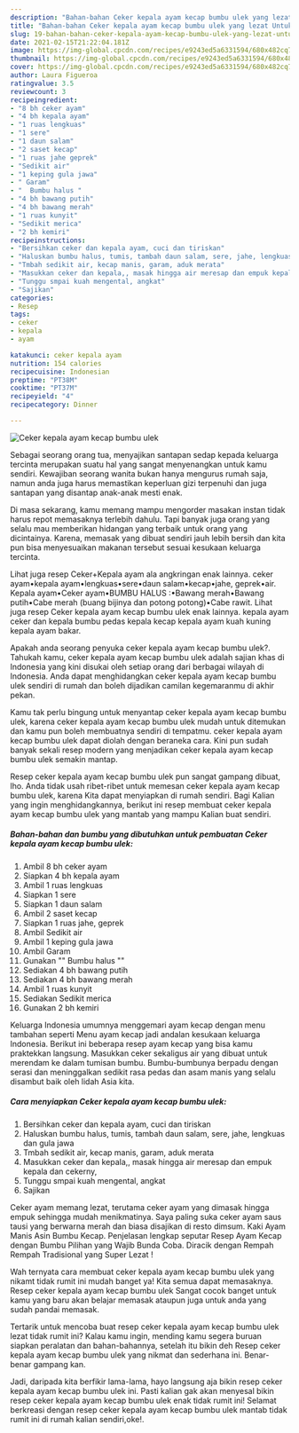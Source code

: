 ```yaml
---
description: "Bahan-bahan Ceker kepala ayam kecap bumbu ulek yang lezat Untuk Jualan"
title: "Bahan-bahan Ceker kepala ayam kecap bumbu ulek yang lezat Untuk Jualan"
slug: 19-bahan-bahan-ceker-kepala-ayam-kecap-bumbu-ulek-yang-lezat-untuk-jualan
date: 2021-02-15T21:22:04.181Z
image: https://img-global.cpcdn.com/recipes/e9243ed5a6331594/680x482cq70/ceker-kepala-ayam-kecap-bumbu-ulek-foto-resep-utama.jpg
thumbnail: https://img-global.cpcdn.com/recipes/e9243ed5a6331594/680x482cq70/ceker-kepala-ayam-kecap-bumbu-ulek-foto-resep-utama.jpg
cover: https://img-global.cpcdn.com/recipes/e9243ed5a6331594/680x482cq70/ceker-kepala-ayam-kecap-bumbu-ulek-foto-resep-utama.jpg
author: Laura Figueroa
ratingvalue: 3.5
reviewcount: 3
recipeingredient:
- "8 bh ceker ayam"
- "4 bh kepala ayam"
- "1 ruas lengkuas"
- "1 sere"
- "1 daun salam"
- "2 saset kecap"
- "1 ruas jahe geprek"
- "Sedikit air"
- "1 keping gula jawa"
- " Garam"
- "  Bumbu halus "
- "4 bh bawang putih"
- "4 bh bawang merah"
- "1 ruas kunyit"
- "Sedikit merica"
- "2 bh kemiri"
recipeinstructions:
- "Bersihkan ceker dan kepala ayam, cuci dan tiriskan"
- "Haluskan bumbu halus, tumis, tambah daun salam, sere, jahe, lengkuas dan gula jawa"
- "Tmbah sedikit air, kecap manis, garam, aduk merata"
- "Masukkan ceker dan kepala,, masak hingga air meresap dan empuk kepala dan cekerny,"
- "Tunggu smpai kuah mengental, angkat"
- "Sajikan"
categories:
- Resep
tags:
- ceker
- kepala
- ayam

katakunci: ceker kepala ayam 
nutrition: 154 calories
recipecuisine: Indonesian
preptime: "PT38M"
cooktime: "PT37M"
recipeyield: "4"
recipecategory: Dinner

---
```



![Ceker kepala ayam kecap bumbu ulek](https://img-global.cpcdn.com/recipes/e9243ed5a6331594/680x482cq70/ceker-kepala-ayam-kecap-bumbu-ulek-foto-resep-utama.jpg)

Sebagai seorang orang tua, menyajikan santapan sedap kepada keluarga tercinta merupakan suatu hal yang sangat menyenangkan untuk kamu sendiri. Kewajiban seorang  wanita bukan hanya mengurus rumah saja, namun anda juga harus memastikan keperluan gizi terpenuhi dan juga santapan yang disantap anak-anak mesti enak.

Di masa  sekarang, kamu memang mampu mengorder masakan instan tidak harus repot memasaknya terlebih dahulu. Tapi banyak juga orang yang selalu mau memberikan hidangan yang terbaik untuk orang yang dicintainya. Karena, memasak yang dibuat sendiri jauh lebih bersih dan kita pun bisa menyesuaikan makanan tersebut sesuai kesukaan keluarga tercinta. 

Lihat juga resep Ceker+Kepala ayam ala angkringan enak lainnya. ceker ayam•kepala ayam•lengkuas•sere•daun salam•kecap•jahe, geprek•air. Kepala ayam•Ceker ayam•BUMBU HALUS :•Bawang merah•Bawang putih•Cabe merah (buang bijinya dan potong potong)•Cabe rawit. Lihat juga resep Ceker kepala ayam kecap bumbu ulek enak lainnya. kepala ayam ceker dan kepala bumbu pedas kepala kecap kepala ayam kuah kuning kepala ayam bakar.

Apakah anda seorang penyuka ceker kepala ayam kecap bumbu ulek?. Tahukah kamu, ceker kepala ayam kecap bumbu ulek adalah sajian khas di Indonesia yang kini disukai oleh setiap orang dari berbagai wilayah di Indonesia. Anda dapat menghidangkan ceker kepala ayam kecap bumbu ulek sendiri di rumah dan boleh dijadikan camilan kegemaranmu di akhir pekan.

Kamu tak perlu bingung untuk menyantap ceker kepala ayam kecap bumbu ulek, karena ceker kepala ayam kecap bumbu ulek mudah untuk ditemukan dan kamu pun boleh membuatnya sendiri di tempatmu. ceker kepala ayam kecap bumbu ulek dapat diolah dengan beraneka cara. Kini pun sudah banyak sekali resep modern yang menjadikan ceker kepala ayam kecap bumbu ulek semakin mantap.

Resep ceker kepala ayam kecap bumbu ulek pun sangat gampang dibuat, lho. Anda tidak usah ribet-ribet untuk memesan ceker kepala ayam kecap bumbu ulek, karena Kita dapat menyiapkan di rumah sendiri. Bagi Kalian yang ingin menghidangkannya, berikut ini resep membuat ceker kepala ayam kecap bumbu ulek yang mantab yang mampu Kalian buat sendiri.

<!--inarticleads1-->

##### Bahan-bahan dan bumbu yang dibutuhkan untuk pembuatan Ceker kepala ayam kecap bumbu ulek:

1. Ambil 8 bh ceker ayam
1. Siapkan 4 bh kepala ayam
1. Ambil 1 ruas lengkuas
1. Siapkan 1 sere
1. Siapkan 1 daun salam
1. Ambil 2 saset kecap
1. Siapkan 1 ruas jahe, geprek
1. Ambil Sedikit air
1. Ambil 1 keping gula jawa
1. Ambil  Garam
1. Gunakan  &#34;&#34; Bumbu halus &#34;&#34;
1. Sediakan 4 bh bawang putih
1. Sediakan 4 bh bawang merah
1. Ambil 1 ruas kunyit
1. Sediakan Sedikit merica
1. Gunakan 2 bh kemiri


Keluarga Indonesia umumnya menggemari ayam kecap dengan menu tambahan seperti Menu ayam kecap jadi andalan kesukaan keluarga Indonesia. Berikut ini beberapa resep ayam kecap yang bisa kamu praktekkan langsung. Masukkan ceker sekaligus air yang dibuat untuk merendam ke dalam tumisan bumbu. Bumbu-bumbunya berpadu dengan serasi dan meninggalkan sedikit rasa pedas dan asam manis yang selalu disambut baik oleh lidah Asia kita. 

<!--inarticleads2-->

##### Cara menyiapkan Ceker kepala ayam kecap bumbu ulek:

1. Bersihkan ceker dan kepala ayam, cuci dan tiriskan
1. Haluskan bumbu halus, tumis, tambah daun salam, sere, jahe, lengkuas dan gula jawa
1. Tmbah sedikit air, kecap manis, garam, aduk merata
1. Masukkan ceker dan kepala,, masak hingga air meresap dan empuk kepala dan cekerny,
1. Tunggu smpai kuah mengental, angkat
1. Sajikan


Ceker ayam memang lezat, terutama ceker ayam yang dimasak hingga empuk sehingga mudah menikmatinya. Saya paling suka ceker ayam saus tausi yang berwarna merah dan biasa disajikan di resto dimsum. Kaki Ayam Manis Asin Bumbu Kecap. Penjelasan lengkap seputar Resep Ayam Kecap dengan Bumbu Pilihan yang Wajib Bunda Coba. Diracik dengan Rempah Rempah Tradisional yang Super Lezat ! 

Wah ternyata cara membuat ceker kepala ayam kecap bumbu ulek yang nikamt tidak rumit ini mudah banget ya! Kita semua dapat memasaknya. Resep ceker kepala ayam kecap bumbu ulek Sangat cocok banget untuk kamu yang baru akan belajar memasak ataupun juga untuk anda yang sudah pandai memasak.

Tertarik untuk mencoba buat resep ceker kepala ayam kecap bumbu ulek lezat tidak rumit ini? Kalau kamu ingin, mending kamu segera buruan siapkan peralatan dan bahan-bahannya, setelah itu bikin deh Resep ceker kepala ayam kecap bumbu ulek yang nikmat dan sederhana ini. Benar-benar gampang kan. 

Jadi, daripada kita berfikir lama-lama, hayo langsung aja bikin resep ceker kepala ayam kecap bumbu ulek ini. Pasti kalian gak akan menyesal bikin resep ceker kepala ayam kecap bumbu ulek enak tidak rumit ini! Selamat berkreasi dengan resep ceker kepala ayam kecap bumbu ulek mantab tidak rumit ini di rumah kalian sendiri,oke!.

